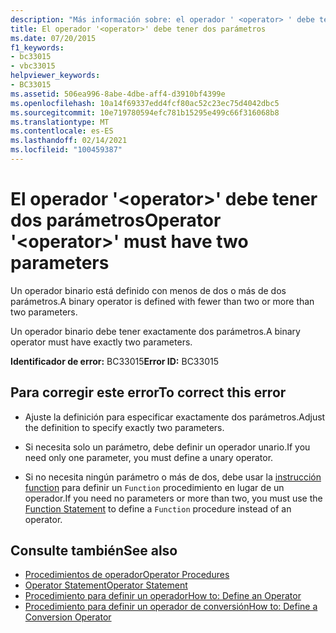 ```yaml
---
description: "Más información sobre: el operador ' <operator> ' debe tener dos parámetros"
title: El operador '<operator>' debe tener dos parámetros
ms.date: 07/20/2015
f1_keywords:
- bc33015
- vbc33015
helpviewer_keywords:
- BC33015
ms.assetid: 506ea996-8abe-4dbe-aff4-d3910bf4399e
ms.openlocfilehash: 10a14f69337edd4fcf80ac52c23ec75d4042dbc5
ms.sourcegitcommit: 10e719780594efc781b15295e499c66f316068b8
ms.translationtype: MT
ms.contentlocale: es-ES
ms.lasthandoff: 02/14/2021
ms.locfileid: "100459387"
---
```

# <a name="operator-operator-must-have-two-parameters"></a><span data-ttu-id="0cd50-103">El operador '\<operator>' debe tener dos parámetros</span><span class="sxs-lookup"><span data-stu-id="0cd50-103">Operator '\<operator>' must have two parameters</span></span>

<span data-ttu-id="0cd50-104">Un operador binario está definido con menos de dos o más de dos parámetros.</span><span class="sxs-lookup"><span data-stu-id="0cd50-104">A binary operator is defined with fewer than two or more than two parameters.</span></span>  
  
 <span data-ttu-id="0cd50-105">Un operador binario debe tener exactamente dos parámetros.</span><span class="sxs-lookup"><span data-stu-id="0cd50-105">A binary operator must have exactly two parameters.</span></span>  
  
 <span data-ttu-id="0cd50-106">**Identificador de error:** BC33015</span><span class="sxs-lookup"><span data-stu-id="0cd50-106">**Error ID:** BC33015</span></span>  
  
## <a name="to-correct-this-error"></a><span data-ttu-id="0cd50-107">Para corregir este error</span><span class="sxs-lookup"><span data-stu-id="0cd50-107">To correct this error</span></span>  
  
- <span data-ttu-id="0cd50-108">Ajuste la definición para especificar exactamente dos parámetros.</span><span class="sxs-lookup"><span data-stu-id="0cd50-108">Adjust the definition to specify exactly two parameters.</span></span>  
  
- <span data-ttu-id="0cd50-109">Si necesita solo un parámetro, debe definir un operador unario.</span><span class="sxs-lookup"><span data-stu-id="0cd50-109">If you need only one parameter, you must define a unary operator.</span></span>  
  
- <span data-ttu-id="0cd50-110">Si no necesita ningún parámetro o más de dos, debe usar la [instrucción function](../language-reference/statements/function-statement.md) para definir un `Function` procedimiento en lugar de un operador.</span><span class="sxs-lookup"><span data-stu-id="0cd50-110">If you need no parameters or more than two, you must use the [Function Statement](../language-reference/statements/function-statement.md) to define a `Function` procedure instead of an operator.</span></span>  
  
## <a name="see-also"></a><span data-ttu-id="0cd50-111">Consulte también</span><span class="sxs-lookup"><span data-stu-id="0cd50-111">See also</span></span>

- [<span data-ttu-id="0cd50-112">Procedimientos de operador</span><span class="sxs-lookup"><span data-stu-id="0cd50-112">Operator Procedures</span></span>](../programming-guide/language-features/procedures/operator-procedures.md)
- [<span data-ttu-id="0cd50-113">Operator Statement</span><span class="sxs-lookup"><span data-stu-id="0cd50-113">Operator Statement</span></span>](../language-reference/statements/operator-statement.md)
- [<span data-ttu-id="0cd50-114">Procedimiento para definir un operador</span><span class="sxs-lookup"><span data-stu-id="0cd50-114">How to: Define an Operator</span></span>](../programming-guide/language-features/procedures/how-to-define-an-operator.md)
- [<span data-ttu-id="0cd50-115">Procedimiento para definir un operador de conversión</span><span class="sxs-lookup"><span data-stu-id="0cd50-115">How to: Define a Conversion Operator</span></span>](../programming-guide/language-features/procedures/how-to-define-a-conversion-operator.md)

